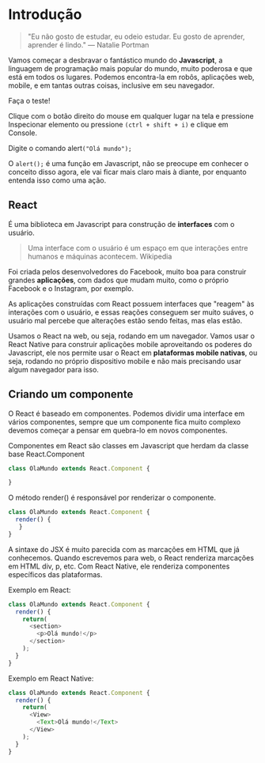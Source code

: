 # Introdução

> "Eu não gosto de estudar, eu odeio estudar. Eu gosto de aprender, aprender é lindo."
> — Natalie Portman

Vamos começar a desbravar o fantástico mundo do **Javascript**, a linguagem de programação mais popular do mundo, muito poderosa e que está em todos os lugares. Podemos encontra-la em robôs, aplicações web, mobile, e em tantas outras coisas, inclusive em seu navegador.

Faça o teste!

Clique com o botão direito do mouse em qualquer lugar na tela e pressione Inspecionar elemento ou pressione `(ctrl + shift + i)` e clique em Console.

Digite o comando alert`("Olá mundo");`

O `alert();` é uma função em Javascript, não se preocupe em conhecer o conceito disso agora, ele vai ficar mais claro mais à diante, por enquanto entenda isso como uma ação.

## React

É uma biblioteca em Javascript para construção de **interfaces** com o usuário.

> Uma interface com o usuário é um espaço em que interações entre humanos e máquinas acontecem.
> Wikipedia

Foi criada pelos desenvolvedores do Facebook, muito boa para construir grandes **aplicações**, com dados que mudam muito, como o próprio Facebook e o Instagram, por exemplo.

As aplicações construídas com React possuem interfaces que "reagem" às interações com o usuário, e essas reações conseguem ser muito suáves, o usuário mal percebe que alterações estão sendo feitas, mas elas estão.

Usamos o React na web, ou seja, rodando em um navegador. Vamos usar o React Native para construir aplicações mobile aproveitando os poderes do Javascript, ele nos permite usar o React em **plataformas mobile nativas**, ou seja, rodando no próprio dispositivo mobile e não mais precisando usar algum navegador para isso.

## Criando um componente

O React é baseado em componentes. Podemos dividir uma interface em vários componentes, sempre que um componente fica muito complexo devemos começar a pensar em quebra-lo em novos componentes.

Componentes em React são classes em Javascript que herdam da classe base React.Component

```js
class OlaMundo extends React.Component {

}
```

O método render() é responsável por renderizar o componente.

```js
class OlaMundo extends React.Component {
  render() {
   }
}
```
A sintaxe do JSX é muito parecida com as marcações em HTML que já conhecemos. Quando escrevemos para web, o React renderiza marcações em HTML div, p, etc. Com React Native, ele renderiza componentes específicos das plataformas.

Exemplo em React:

```js
class OlaMundo extends React.Component {
  render() {
    return(
      <section>
        <p>Olá mundo!</p>
      </section>
    );
  }
}
```
Exemplo em React Native:

```js
class OlaMundo extends React.Component {
  render() {
    return(
      <View>
        <Text>Olá mundo!</Text>
      </View>
    );
  }
}
```
